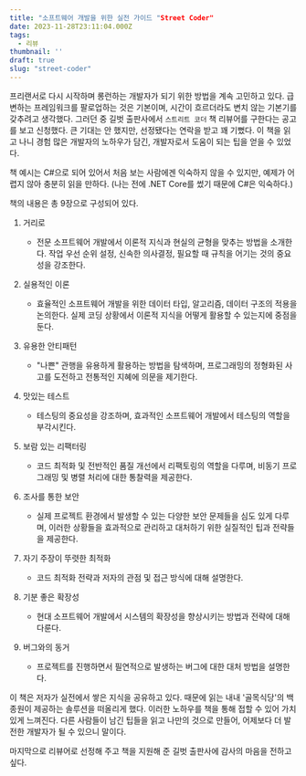 ```yaml
---
title: "소프트웨어 개발을 위한 실전 가이드 "Street Coder"
date: 2023-11-28T23:11:04.000Z
tags:
  - 리뷰
thumbnail: ''
draft: true
slug: "street-coder"
---
```


프리랜서로 다시 시작하며 롱런하는 개발자가 되기 위한 방법을 계속 고민하고 있다. 급변하는 프레임워크를 팔로업하는 것은 기본이며, 시간이 흐르더라도 변치 않는 기본기를 갖추려고 생각했다. 그러던 중 길벗 출판사에서 `스트리트 코더` 책 리뷰어를 구한다는 공고를 보고 신청했다. 큰 기대는 안 했지만, 선정됐다는 연락을 받고 꽤 기뻤다. 이 책을 읽고 나니 경험 많은 개발자의 노하우가 담긴, 개발자로서 도움이 되는 팁을 얻을 수 있었다.

책 예시는 C#으로 되어 있어서 처음 보는 사람에겐 익숙하지 않을 수 있지만, 예제가 어렵지 않아 충분히 읽을 만하다. (나는 전에 .NET Core를 썼기 때문에 C#은 익숙하다.)

책의 내용은 총 9장으로 구성되어 있다.

1. 거리로

   - 전문 소프트웨어 개발에서 이론적 지식과 현실의 균형을 맞추는 방법을 소개한다. 작업 우선 순위 설정, 신속한 의사결정, 필요할 때 규칙을 어기는 것의 중요성을 강조한다.

2. 실용적인 이론

   - 효율적인 소프트웨어 개발을 위한 데이터 타입, 알고리즘, 데이터 구조의 적용을 논의한다. 실제 코딩 상황에서 이론적 지식을 어떻게 활용할 수 있는지에 중점을 둔다.

3. 유용한 안티패턴

   - "나쁜" 관행을 유용하게 활용하는 방법을 탐색하며, 프로그래밍의 정형화된 사고를 도전하고 전통적인 지혜에 의문을 제기한다.

4. 맛있는 테스트

   - 테스팅의 중요성을 강조하며, 효과적인 소프트웨어 개발에서 테스팅의 역할을 부각시킨다.

5. 보람 있는 리팩터링

   - 코드 최적화 및 전반적인 품질 개선에서 리팩토링의 역할을 다루며, 비동기 프로그래밍 및 병렬 처리에 대한 통찰력을 제공한다.

6. 조사를 통한 보안

   - 실제 프로젝트 환경에서 발생할 수 있는 다양한 보안 문제들을 심도 있게 다루며, 이러한 상황들을 효과적으로 관리하고 대처하기 위한 실질적인 팁과 전략들을 제공한다.

7. 자기 주장이 뚜렷한 최적화

   - 코드 최적화 전략과 저자의 관점 및 접근 방식에 대해 설명한다.

8. 기분 좋은 확장성

   - 현대 소프트웨어 개발에서 시스템의 확장성을 향상시키는 방법과 전략에 대해 다룬다.

9. 버그와의 동거

   - 프로젝트를 진행하면서 필연적으로 발생하는 버그에 대한 대처 방법을 설명한다.

이 책은 저자가 실전에서 쌓은 지식을 공유하고 있다. 때문에 읽는 내내 '골목식당'의 백종원이 제공하는 솔루션을 떠올리게 했다. 이러한 노하우를 책을 통해 접할 수 있어 가치 있게 느껴진다. 다른 사람들이 남긴 팁들을 읽고 나만의 것으로 만들어, 어제보다 더 발전한 개발자가 될 수 있으니 말이다.

마지막으로 리뷰어로 선정해 주고 책을 지원해 준 길벗 출판사에 감사의 마음을 전하고 싶다.
